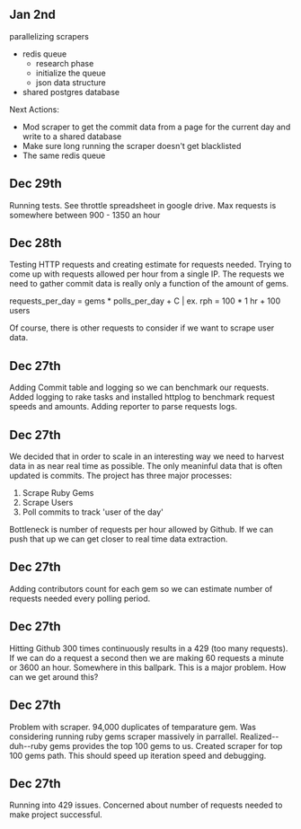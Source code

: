 ## Jan 2nd
parallelizing scrapers
- redis queue
  - research phase
  - initialize the queue
  - json data structure
- shared postgres database

Next Actions:
- Mod scraper to get the commit data from a page for the current day and write to a shared database
- Make sure long running the scraper doesn't get blacklisted
- The same redis queue

## Dec 29th
Running tests. See throttle spreadsheet in google drive. Max requests is somewhere between 900 - 1350 an hour

## Dec 28th
Testing HTTP requests and creating estimate for requests needed. Trying to come up with requests allowed per hour from a single IP. The requests we need to gather commit data is really only a function of the amount of gems.

requests_per_day = gems * polls_per_day + C | ex. rph = 100 * 1 hr + 100 users

Of course, there is other requests to consider if we want to scrape user data. 

## Dec 27th
Adding Commit table and logging so we can benchmark our requests. Added logging to rake tasks and installed httplog to benchmark request speeds and amounts. Adding reporter to parse requests logs.

## Dec 27th 
We decided that in order to scale in an interesting way we need to harvest data in as near real time as possible. The only meaninful data that is often updated is commits. The project has three major processes:
1. Scrape Ruby Gems
2. Scrape Users
3. Poll commits to track 'user of the day'

Bottleneck is number of requests per hour allowed by Github. If we can push that up we can get closer to real time data extraction.

## Dec 27th
Adding contributors count for each gem so we can estimate number of requests needed every polling period.

## Dec 27th
Hitting Github 300 times continuously results in a 429 (too many requests). If we can do a request a second then we are making 60 requests a minute or 3600 an hour. Somewhere in this ballpark. This is a major problem. How can we get around this?

## Dec 27th
Problem with scraper. 94,000 duplicates of temparature gem. Was considering running ruby gems scraper massively in parrallel. Realized--duh--ruby gems provides the top 100 gems to us. Created scraper for top 100 gems path. This should speed up iteration speed and debugging. 

## Dec 27th
Running into 429 issues. Concerned about number of requests needed to make project successful.